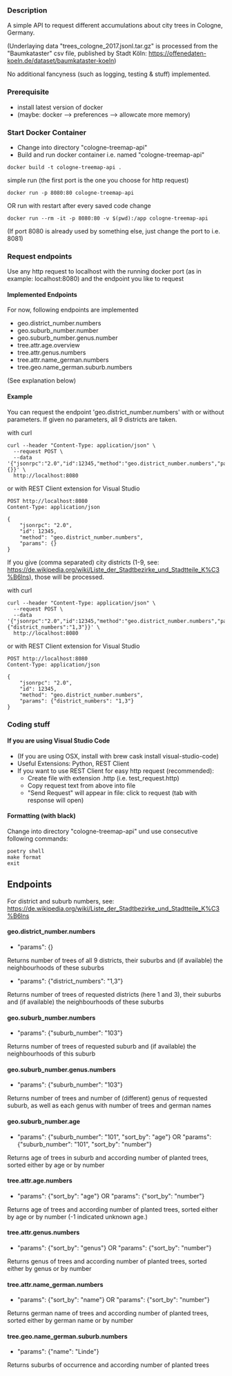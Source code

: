 ### Description
A simple API to request different accumulations about city trees in Cologne, Germany. 

(Underlaying data "trees_cologne_2017.jsonl.tar.gz" is processed from the "Baumkataster" csv file, published by Stadt Köln: https://offenedaten-koeln.de/dataset/baumkataster-koeln)

No additional fancyness (such as logging, testing & stuff) implemented.

### Prerequisite
- install latest version of docker
- (maybe: docker --> preferences --> allowcate more memory)


### Start Docker Container
- Change into directory "cologne-treemap-api"
- Build and run docker container i.e. named "cologne-treemap-api"
```
docker build -t cologne-treemap-api .
```
simple run (the first port is the one you choose for http request)
```
docker run -p 8080:80 cologne-treemap-api
```
OR run with restart after every saved code change
```
docker run --rm -it -p 8080:80 -v $(pwd):/app cologne-treemap-api
```

(If port 8080 is already used by something else, just change the port to i.e. 8081)


### Request endpoints
Use any http request to localhost with the running docker port (as in example: localhost:8080) and the endpoint you like to request

#### Implemented Endpoints
For now, following endpoints are implemented
- geo.district_number.numbers
- geo.suburb_number.number
- geo.suburb_number.genus.number
- tree.attr.age.overview
- tree.attr.genus.numbers
- tree.attr.name_german.numbers
- tree.geo.name_german.suburb.numbers

(See explanation below)

#### Example
You can request the endpoint 'geo.district_number.numbers' with or without parameters.
If given no parameters, all 9 districts are taken.

with curl
```
curl --header "Content-Type: application/json" \
  --request POST \
  --data '{"jsonrpc":"2.0","id":12345,"method":"geo.district_number.numbers","params":{}}' \
  http://localhost:8080
```
or with REST Client extension for Visual Studio
```
POST http://localhost:8080
Content-Type: application/json

{
    "jsonrpc": "2.0",
    "id": 12345,
    "method": "geo.district_number.numbers",
    "params": {}
}
```

If you give (comma separated) city districts (1-9, see: https://de.wikipedia.org/wiki/Liste_der_Stadtbezirke_und_Stadtteile_K%C3%B6lns), those will be processed.

with curl
```
curl --header "Content-Type: application/json" \
  --request POST \
  --data '{"jsonrpc":"2.0","id":12345,"method":"geo.district_number.numbers","params":{"district_numbers":"1,3"}}' \
  http://localhost:8080
```
or with REST Client extension for Visual Studio
```
POST http://localhost:8080
Content-Type: application/json

{
    "jsonrpc": "2.0",
    "id": 12345,
    "method": "geo.district_number.numbers",
    "params": {"district_numbers": "1,3"}
}
```


### Coding stuff
#### If you are using Visual Studio Code
- (If you are using OSX, install with brew cask install visual-studio-code)
- Useful Extensions: Python, REST Client
- If you want to use REST Client for easy http request (recommended):
    - Create file with extension .http (i.e. test_request.http)
    - Copy request text from above into file
    - "Send Request" will appear in file: click to request (tab with response will open)


#### Formatting (with black)
Change into directory "cologne-treemap-api" und use consecutive following commands:
```
poetry shell
make format
exit
```


## Endpoints

For district and suburb numbers, see: https://de.wikipedia.org/wiki/Liste_der_Stadtbezirke_und_Stadtteile_K%C3%B6lns

#### geo.district_number.numbers
- "params": {}

Returns number of trees of all 9 districts, their suburbs and (if available) the neighbourhoods of these suburbs
- "params": {"district_numbers": "1,3"}

Returns number of trees of requested districts (here 1 and 3), their suburbs and (if available) the neighbourhoods of these suburbs

#### geo.suburb_number.numbers
- "params": {"suburb_number": "103"}

Returns number of trees of requested suburb and (if available) the neighbourhoods of this suburb

#### geo.suburb_number.genus.numbers
- "params": {"suburb_number": "103"}

Returns number of trees and number of (different) genus of requested suburb, as well as each genus with number of trees and german names

#### geo.suburb_number.age
- "params": {"suburb_number": "101", "sort_by": "age"} OR "params": {"suburb_number": "101", "sort_by": "number"}

Returns age of trees in suburb and according number of planted trees, sorted either by age or by number

#### tree.attr.age.numbers
- "params": {"sort_by": "age"} OR "params": {"sort_by": "number"}

Returns age of trees and according number of planted trees, sorted either by age or by number
(-1 indicated unknown age.)

#### tree.attr.genus.numbers
- "params": {"sort_by": "genus"} OR "params": {"sort_by": "number"}

Returns genus of trees and according number of planted trees, sorted either by genus or by number

#### tree.attr.name_german.numbers
- "params": {"sort_by": "name"} OR "params": {"sort_by": "number"}

Returns german name of trees and according number of planted trees, sorted either by german name or by number

#### tree.geo.name_german.suburb.numbers
- "params": {"name": "Linde"}

Returns suburbs of occurrence and according number of planted trees